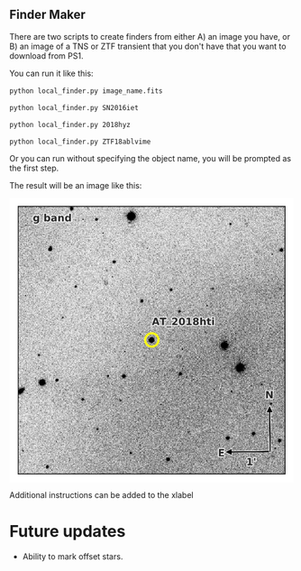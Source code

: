 ## Finder Maker

There are two scripts to create finders from either A) an image you have, or B) an image of a TNS or ZTF transient that you don't have that you want to download from PS1.

You can run it like this:
```
python local_finder.py image_name.fits
```

```
python local_finder.py SN2016iet
```

```
python local_finder.py 2018hyz
```

```
python local_finder.py ZTF18ablvime
```

Or you can run without specifying the object name, you will be prompted as the first step.

The result will be an image like this:
<p align="center"><img src="AT_2018hti_finder.jpg" align="center" alt="2017gwm" width="900"/></p>
Additional instructions can be added to the xlabel

# Future updates
- Ability to mark offset stars.
